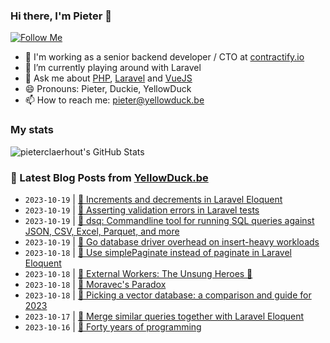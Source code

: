### Hi there, I'm Pieter 👋  
[![Follow Me](https://img.shields.io/github/followers/pieterclaerhout?label=Follow&style=social)](https://github.com/pieterclaerhout)

- 🏢 I'm working as a senior backend developer / CTO at [contractify.io](https://contractify.io)
- 🌱 I’m currently playing around with Laravel
- 💬 Ask me about [PHP](https://php.net), [Laravel](http://laravel.com) and [VueJS](https://vuejs.org)
- 😄 Pronouns: Pieter, Duckie, YellowDuck
- 📫 How to reach me: pieter@yellowduck.be

### My stats

![pieterclaerhout's GitHub Stats](https://github-readme-stats.vercel.app/api?username=pieterclaerhout&show_icons=true&count_private=true&line_height=40)

### 📩 Latest Blog Posts from [YellowDuck.be](https://www.yellowduck.be/)
<!-- BLOG-POST-LIST:START -->
- `2023-10-19` | [🐥 Increments and decrements in Laravel Eloquent](https://www.yellowduck.be/posts/increments-and-decrements-in-laravel-eloquent)  
- `2023-10-19` | [🔗 Asserting validation errors in Laravel tests](https://www.yellowduck.be/posts/asserting-validation-errors-in-laravel-tests)  
- `2023-10-19` | [🔗 dsq: Commandline tool for running SQL queries against JSON, CSV, Excel, Parquet, and more](https://www.yellowduck.be/posts/dsq-commandline-tool-for-running-sql-queries-against-json-csv-excel-parquet-and-more)  
- `2023-10-19` | [🔗 Go database driver overhead on insert-heavy workloads](https://www.yellowduck.be/posts/go-database-driver-overhead-on-insert-heavy-workloads)  
- `2023-10-18` | [🐥 Use simplePaginate instead of paginate in Laravel Eloquent](https://www.yellowduck.be/posts/use-simplepaginate-instead-of-paginate-in-laravel-eloquent)  
- `2023-10-18` | [🔗 External Workers: The Unsung Heroes 👑](https://www.yellowduck.be/posts/external-workers-the-unsung-heroes)  
- `2023-10-18` | [🔗 Moravec&#39;s Paradox](https://www.yellowduck.be/posts/moravecs-paradox)  
- `2023-10-18` | [🔗 Picking a vector database: a comparison and guide for 2023](https://www.yellowduck.be/posts/picking-a-vector-database-a-comparison-and-guide-for-2023)  
- `2023-10-17` | [🐥 Merge similar queries together with Laravel Eloquent](https://www.yellowduck.be/posts/merge-similar-queries-together-with-laravel-eloquent)  
- `2023-10-16` | [🔗 Forty years of programming](https://www.yellowduck.be/posts/forty-years-of-programming)  

<!-- BLOG-POST-LIST:END -->

